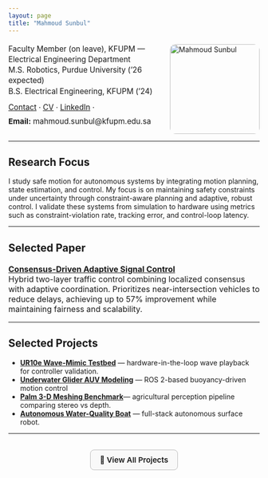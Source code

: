 ```yaml
---
layout: page
title: "Mahmoud Sunbul"
---
```


<div style="display:flex; align-items:flex-start; justify-content:space-between; flex-wrap:wrap;">
  <div style="flex:1; min-width:280px;">

  <div style="font-size:0.95rem; line-height:1.4; margin-top:4px;">
    <p style="margin:0;">Faculty Member (on leave), KFUPM — Electrical Engineering Department</p>
    <p style="margin:0;">M.S. Robotics, Purdue University (’26 expected)</p>
    <p style="margin:0;">B.S. Electrical Engineering, KFUPM (’24)</p>
  </div>

  <div style="margin-top:10px; margin-bottom:6px; font-size:0.95rem; line-height:1.6;">
    <a href="https://msunbulee.github.io/portfolio/contact/" target="_blank">Contact</a> ·
    <a href="/portfolio/assets/cv/msunbul_Resume.pdf" target="_blank">CV</a> ·
    <a href="https://www.linkedin.com/in/msunbul/" target="_blank">LinkedIn</a> ·
  </div>

  <div style="font-size:0.95rem;">
    <strong>Email:</strong> mahmoud.sunbul@kfupm.edu.sa
  </div>

  </div>

  <div style="flex:0 0 auto; margin-left:24px;">
    <img src="/portfolio/assets/images/mahmoud.PNG" alt="Mahmoud Sunbul" width="180" style="border-radius:12px; margin-top:5px;">
  </div>
</div>


---

## Research Focus
I study safe motion for autonomous systems by integrating motion planning, state estimation, and control. My focus is on maintaining safety constraints under uncertainty through constraint-aware planning and adaptive, robust control. I validate these systems from simulation to hardware using metrics such as constraint-violation rate, tracking error, and control-loop latency.

---
## Selected Paper
<div style="font-size:1rem; margin-top:20px;">
  <ul style="list-style-type: none; padding-left: 0;">
    <li>
      <strong><a href="/portfolio/projects/consensus-signal-control/">Consensus-Driven Adaptive Signal Control</a></strong><br>
      Hybrid two-layer traffic control combining localized consensus with adaptive coordination. Prioritizes near-intersection vehicles to reduce delays, achieving up to 57% improvement while maintaining fairness and scalability.
    </li>
  </ul>
</div>


---
## Selected Projects
  - **[UR10e Wave-Mimic Testbed](/portfolio/projects/ur10e/)** — hardware-in-the-loop wave playback for controller validation.
  - **[Underwater Glider AUV Modeling](/portfolio/projects/underwater-glider/)** — ROS 2-based buoyancy-driven motion control  
  - **[Palm 3-D Meshing Benchmark](/portfolio/projects/palm-canopy-mesh/)**— agricultural perception pipeline comparing stereo vs depth. 
  - **[Autonomous Water-Quality Boat](/portfolio/projects/wq-boat/)** — full-stack autonomous surface robot.  

---

<div style="text-align:center; margin-top:32px;">
  <a href="/portfolio/projects/"
     style="font-weight:600; text-decoration:none; border:1px solid #bbb;
            padding:10px 18px; border-radius:8px; display:inline-block;
            font-size:0.95rem; background:#f9f9f9;">
     📂 View All Projects
  </a>
</div>

